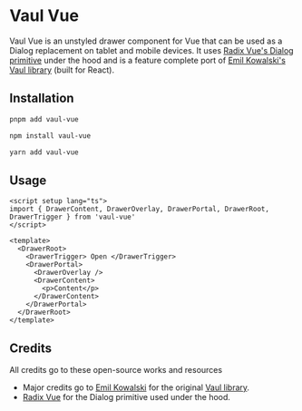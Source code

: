# Vaul Vue

Vaul Vue is an unstyled drawer component for Vue that can be used as a Dialog replacement on tablet and mobile devices.
It uses [Radix Vue's Dialog primitive](https://www.radix-vue.com/components/dialog.html) under the hood and is a feature complete port of [Emil Kowalski's Vaul library](https://github.com/emilkowalski/vaul) (built for React).

## Installation

```bash
pnpm add vaul-vue
```

```bash
npm install vaul-vue
```

```bash
yarn add vaul-vue
```

## Usage

```vue
<script setup lang="ts">
import { DrawerContent, DrawerOverlay, DrawerPortal, DrawerRoot, DrawerTrigger } from 'vaul-vue'
</script>

<template>
  <DrawerRoot>
    <DrawerTrigger> Open </DrawerTrigger>
    <DrawerPortal>
      <DrawerOverlay />
      <DrawerContent>
        <p>Content</p>
      </DrawerContent>
    </DrawerPortal>
  </DrawerRoot>
</template>
```

## Credits

All credits go to these open-source works and resources

- Major credits go to [Emil Kowalski](https://emilkowal.ski/) for the original [Vaul library](https://github.com/emilkowalski/vaul).
- [Radix Vue](https://www.radix-vue.com/) for the Dialog primitive used under the hood.
